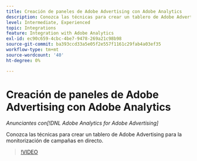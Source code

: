 ```yaml
---
title: Creación de paneles de Adobe Advertising con Adobe Analytics
description: Conozca las técnicas para crear un tablero de Adobe Advertising para la monitorización de campañas en directo
level: Intermediate, Experienced
topic: Integrations
feature: Integration with Adobe Analytics
exl-id: ec90c659-4cbc-4be7-9478-269a21c98b98
source-git-commit: ba393ccd33a5e05f2e557f1161c29fab4a03ef35
workflow-type: tm+mt
source-wordcount: '40'
ht-degree: 0%

---
```


# Creación de paneles de Adobe Advertising con Adobe Analytics

*Anunciantes con[!DNL Adobe Analytics for Adobe Advertising]*

Conozca las técnicas para crear un tablero de Adobe Advertising para la monitorización de campañas en directo.

>[!VIDEO](https://video.tv.adobe.com/v/33922)
